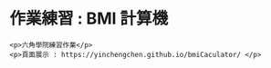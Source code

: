 <h1>作業練習 : BMI 計算機</h1>

    <p>六角學院練習作業</p>
    <p>頁面展示 : https://yinchengchen.github.io/bmiCaculator/ </p>